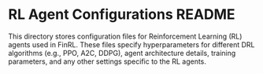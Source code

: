 # RL Agent Configurations README

This directory stores configuration files for Reinforcement Learning (RL) agents used in FinRL.
These files specify hyperparameters for different DRL algorithms (e.g., PPO, A2C, DDPG),
agent architecture details, training parameters, and any other settings specific to the RL agents.